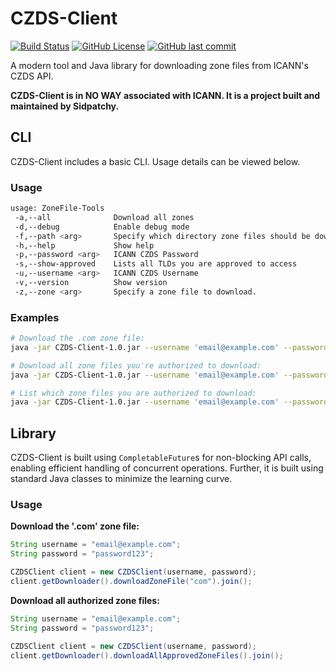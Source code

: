 # CZDS-Client
[![Build Status](https://img.shields.io/teamcity/build/s/CzdsClient_Build?server=https%3A%2F%2Fci.sidpatchy.com&style=flat-square)](https://ci.sidpatchy.com/buildConfiguration/CzdsClient_Build?branch=%3Cdefault%3E&buildTypeTab=overview)
[![GitHub License](https://img.shields.io/github/license/Sidpatchy/CZDS-Client?style=flat-square)](https://github.com/Sidpatchy/CZDS-Client/blob/main/LICENSE)
[![GitHub last commit](https://img.shields.io/github/last-commit/Sidpatchy/CZDS-Client?style=flat-square)](https://github.com/Sidpatchy/CZDS-Client/commits/main/)

A modern tool and Java library for downloading zone files from ICANN's CZDS API.

**CZDS-Client is in NO WAY associated with ICANN. It is a project built and maintained by Sidpatchy.**

## CLI
CZDS-Client includes a basic CLI. Usage details can be viewed below.

### Usage
```bash
usage: ZoneFile-Tools
 -a,--all              Download all zones
 -d,--debug            Enable debug mode
 -f,--path <arg>       Specify which directory zone files should be downloaded to -- defaults to './Downloads/'
 -h,--help             Show help
 -p,--password <arg>   ICANN CZDS Password
 -s,--show-approved    Lists all TLDs you are approved to access
 -u,--username <arg>   ICANN CZDS Username
 -v,--version          Show version
 -z,--zone <arg>       Specify a zone file to download.
```

### Examples

```bash
# Download the .com zone file:
java -jar CZDS-Client-1.0.jar --username 'email@example.com' --password 'password123' --zone 'com'

# Download all zone files you're authorized to download:
java -jar CZDS-Client-1.0.jar --username 'email@example.com' --password 'password123' --all

# List which zone files you are authorized to download:
java -jar CZDS-Client-1.0.jar --username 'email@example.com' --password 'password123' --show-approved
```

## Library
CZDS-Client is built using `CompletableFuture`s for non-blocking API calls, enabling efficient handling of concurrent operations.
Further, it is built using standard Java classes to minimize the learning curve.

### Usage
**Download the '.com' zone file:**
```java
String username = "email@example.com";
String password = "password123";

CZDSClient client = new CZDSClient(username, password);
client.getDownloader().downloadZoneFile("com").join();
```

**Download all authorized zone files:**
```java
String username = "email@example.com";
String password = "password123";

CZDSClient client = new CZDSClient(username, password);
client.getDownloader().downloadAllApprovedZoneFiles().join();
```
